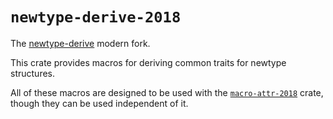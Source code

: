 # `newtype-derive-2018`

The [newtype-derive](https://crates.io/crates/newtype-derive) modern fork.

This crate provides macros for deriving common traits for newtype structures.

All of these macros are designed to be used with
the [`macro-attr-2018`](https://crates.io/crates/macro-attr-2018) crate,
though they can be used independent of it.
